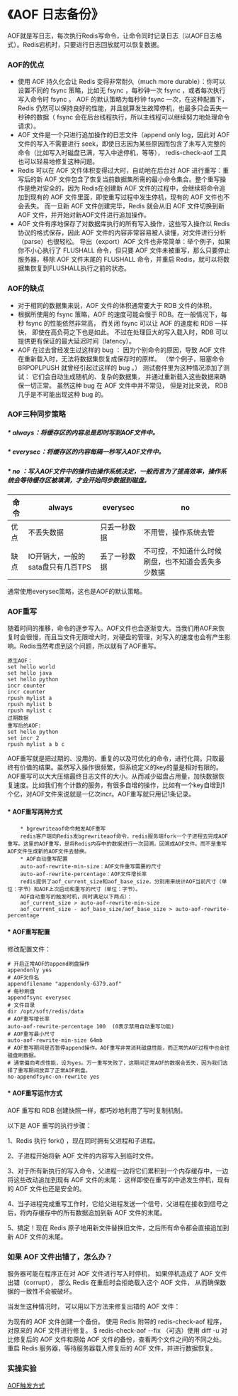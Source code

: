 
《AOF 日志备份》
==============

AOF就是写日志，每次执行Redis写命令，让命令同时记录日志（以AOF日志格式）。Redis宕机时，只要进行日志回放就可以恢复数据。

 
### AOF的优点
* 使用 AOF 持久化会让 Redis 变得非常耐久（much more durable）：你可以设置不同的 fsync 策略，比如无 fsync ，每秒钟一次 fsync ，或者每次执行写入命令时 fsync 。 AOF 的默认策略为每秒钟 fsync 一次，在这种配置下，Redis 仍然可以保持良好的性能，并且就算发生故障停机，也最多只会丢失一秒钟的数据（ fsync 会在后台线程执行，所以主线程可以继续努力地处理命令请求）。
* AOF 文件是一个只进行追加操作的日志文件（append only log，因此对 AOF 文件的写入不需要进行 seek，即使日志因为某些原因而包含了未写入完整的命令（比如写入时磁盘已满，写入中途停机，等等）， redis-check-aof 工具也可以轻易地修复这种问题。
* Redis 可以在 AOF 文件体积变得过大时，自动地在后台对 AOF 进行重写：重写后的新 AOF 文件包含了恢复当前数据集所需的最小命令集合。整个重写操作是绝对安全的，因为 Redis在创建新 AOF 文件的过程中，会继续将命令追加到现有的 AOF 文件里面，即使重写过程中发生停机，现有的 AOF 文件也不会丢失。 而一旦新 AOF 文件创建完毕，Redis 就会从旧 AOF 文件切换到新 AOF 文件，并开始对新AOF文件进行追加操作。
* AOF 文件有序地保存了对数据库执行的所有写入操作，这些写入操作以 Redis 协议的格式保存，因此 AOF 文件的内容非常容易被人读懂，对文件进行分析（parse）也很轻松。 导出（export）AOF 文件也非常简单：举个例子，如果你不小心执行了 FLUSHALL 命令，但只要 AOF 文件未被重写，那么只要停止服务器，移除 AOF 文件末尾的 FLUSHALL 命令，并重启 Redis，就可以将数据集恢复到FLUSHALL执行之前的状态。

### AOF的缺点
* 对于相同的数据集来说，AOF 文件的体积通常要大于 RDB 文件的体积。
* 根据所使用的 fsync 策略，AOF 的速度可能会慢于 RDB。在一般情况下，每秒 fsync 的性能依然非常高， 而关闭 fsync 可以让 AOF 的速度和 RDB 一样快， 即使在高负荷之下也是如此。 不过在处理巨大的写入载入时，RDB 可以提供更有保证的最大延迟时间（latency）。
* AOF 在过去曾经发生过这样的 bug ： 因为个别命令的原因，导致 AOF 文件在重新载入时，无法将数据集恢复成保存时的原样。 （举个例子，阻塞命令 BRPOPLPUSH 就曾经引起过这样的 bug 。） 测试套件里为这种情况添加了测试： 它们会自动生成随机的、复杂的数据集， 并通过重新载入这些数据来确保一切正常。 虽然这种 bug 在 AOF 文件中并不常见， 但是对比来说， RDB 几乎是不可能出现这种 bug 的。

### AOF三种同步策略

##### * always：将缓存区的内容总是即时写到AOF文件中。
##### * everysec：将缓存区的内容每隔一秒写入AOF文件中。
##### * no ：写入AOF文件中的操作由操作系统决定，一般而言为了提高效率，操作系统会等待缓存区被填满，才会开始同步数据到磁盘。

| 命令 | always | everysec | no |
| ------------- | ------------- | ------------- | ------------- |
| 优点  | 不丢失数据  | 只丢一秒数据 | 不用管，操作系统去管 | 
| 缺点  | IO开销大，一般的sata盘只有几百TPS  | 丢了一秒数据 | 不可控，不知道什么时候刷盘，也不知道会丢失多少数据 |

通常使用everysec策略，这也是AOF的默认策略。

### AOF重写
随着时间的推移，命令的逐步写入。AOF文件也会逐渐变大。当我们用AOF来恢复时会很慢，而且当文件无限增大时，对硬盘的管理，对写入的速度也会有产生影响。Redis当然考虑到这个问题，所以就有了AOF重写。
```
原生AOF：
set hello world
set hello java
set hello python
incr counter
incr counter
rpush mylist a
rpush mylist b
rpush mylist c
过期数据
重写后的AOF:
set hello python
set incr 2
rpush mylist a b c
```
AOF重写就是把过期的、没用的、重复的以及可优化的命令，进行化简。只取最终有价值的结果。虽然写入操作很频繁，但系统定义的key的量是相对有限的。
AOF重写可以大大压缩最终日志文件的大小。从而减少磁盘占用量，加快数据恢复速度。比如我们有个计数的服务，有很多自增的操作，比如有一个key自增到1个亿，对AOF文件来说就是一亿次incr。AOF重写就只用记1条记录。

#### * AOF重写两种方式
        * bgrewriteaof命令触发AOF重写
        redis客户端向Redis发bgrewriteaof命令，redis服务端fork一个子进程去完成AOF重写。这里的AOF重写，是将Redis内存中的数据进行一次回溯，回溯成AOF文件。而不是重写AOF文件生成新的AOF文件去替换。
        * AOF自动重写配置
        auto-aof-rewrite-min-size：AOF文件重写需要的尺寸
        auto-aof-rewrite-percentage：AOF文件增长率
        redis提供了aof_current_size和aof_base_size，分别用来统计AOF当前尺寸（单位：字节）和AOF上次启动和重写的尺寸（单位：字节）。
        AOF自动重写的触发时机，同时满足以下两点）：
        aof_current_size > auto-aof-rewrite-min-size
        aof_current_size - aof_base_size/aof_base_size > auto-aof-rewrite-percentage

#### * AOF重写配置
修改配置文件：
```
# 开启正常AOF的append刷盘操作
appendonly yes
# AOF文件名
appendfilename "appendonly-6379.aof"
# 每秒刷盘
appendfsync everysec
# 文件目录
dir /opt/soft/redis/data
# AOF重写增长率
auto-aof-rewrite-percentage 100  (0表示禁用自动重写功能)
# AOF重写最小尺寸
auto-aof-rewrite-min-size 64mb 
# AOF重写期间是否暂停append操作。AOF重写非常消耗磁盘性能，而正常的AOF过程中也会往磁盘刷数据。
# 通常偏向考虑性能，设为yes。万一重写失败了，这期间正常AOF的数据会丢失，因为我们选择了重写期间放弃了正常AOF刷盘。
no-appendfsync-on-rewrite yes
```

#### * AOF重写运作方式
AOF 重写和 RDB 创建快照一样，都巧妙地利用了写时复制机制。

以下是 AOF 重写的执行步骤：

1、Redis 执行 fork() ，现在同时拥有父进程和子进程。

2、子进程开始将新 AOF 文件的内容写入到临时文件。

3、对于所有新执行的写入命令，父进程一边将它们累积到一个内存缓存中，一边将这些改动追加到现有 AOF 文件的末尾： 这样即使在重写的中途发生停机，现有的 AOF 文件也还是安全的。

4、当子进程完成重写工作时，它给父进程发送一个信号，父进程在接收到信号之后，将内存缓存中的所有数据追加到新 AOF 文件的末尾。

5、搞定！现在 Redis 原子地用新文件替换旧文件，之后所有命令都会直接追加到新 AOF 文件的末尾。

### 如果 AOF 文件出错了，怎么办？
服务器可能在程序正在对 AOF 文件进行写入时停机， 如果停机造成了 AOF 文件出错（corrupt）， 那么 Redis 在重启时会拒绝载入这个 AOF 文件， 从而确保数据的一致性不会被破坏。

当发生这种情况时， 可以用以下方法来修复出错的 AOF 文件：

为现有的 AOF 文件创建一个备份。
使用 Redis 附带的 redis-check-aof 程序，对原来的 AOF 文件进行修复。
$ redis-check-aof --fix
（可选）使用 diff -u 对比修复后的 AOF 文件和原始 AOF 文件的备份，查看两个文件之间的不同之处。
重启 Redis 服务器，等待服务器载入修复后的 AOF 文件，并进行数据恢复。


### 实操实验
[AOF触发方式](https://segmentfault.com/a/1190000012316003)


